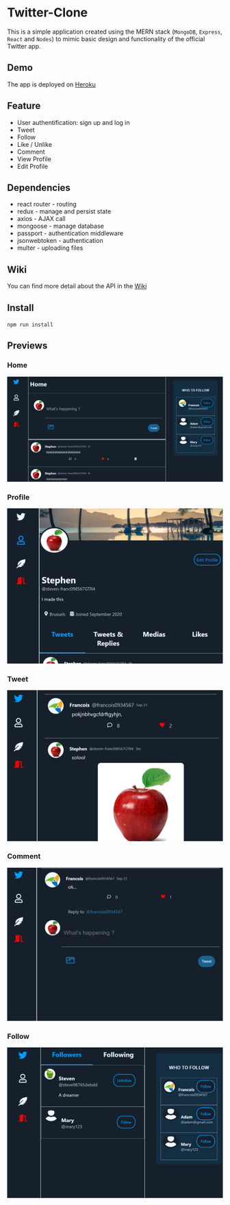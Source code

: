 # Twitter-Clone
This is a simple application created using the MERN stack (`MongoDB`, `Express`,  `React` and  `Nodes`) to mimic basic design and functionality of the official Twitter app. 

## Demo
The app is deployed on 
[Heroku](https://franadam-twitter-clone.herokuapp.com/)

## Feature

* User authentification: sign up and log in
* Tweet
* Follow
* Like / Unlike 
* Comment
* View Profile
* Edit Profile

## Dependencies

* react router - routing
* redux - manage and persist state
* axios - AJAX call
* mongoose - manage database
* passport - authentication middleware
* jsonwebtoken - authentication
* multer - uploading files

## Wiki
You can find more detail about the API in the 
[Wiki](https://github.com/franadam/Twitter-Clone/wiki)

## Install
`npm run install`

## Previews

### Home
![Home](screenshots/twitter-clone-home.png?raw=true "Home")

### Profile
![Profile](screenshots/twitter-clone-profile.png?raw=true "Profile")

### Tweet
![Tweet](screenshots/twitter-clone-tweet.png?raw=true "Tweet")

### Comment
![Comment](screenshots/twitter-clone-comment.png?raw=true "Comment")

### Follow
![Follow](screenshots/twitter-clone-follows.png?raw=true "Follow")
